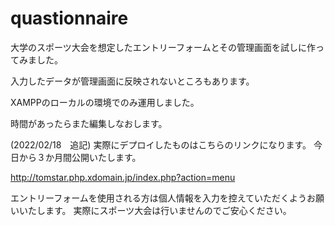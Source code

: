# quastionnaire
大学のスポーツ大会を想定したエントリーフォームとその管理画面を試しに作ってみました。

入力したデータが管理画面に反映されないところもあります。

XAMPPのローカルの環境でのみ運用しました。

時間があったらまた編集しなおします。


(2022/02/18　追記)
実際にデプロイしたものはこちらのリンクになります。
今日から３か月間公開いたします。

http://tomstar.php.xdomain.jp/index.php?action=menu

エントリーフォームを使用される方は個人情報を入力を控えていただくようお願いいたします。
実際にスポーツ大会は行いませんのでご安心ください。
